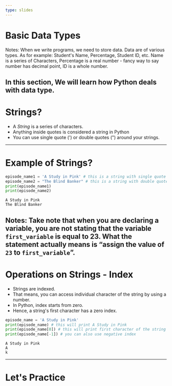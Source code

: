 ```yaml
---
type: slides
---
```

# Basic Data Types

Notes: When we write programs, we need to store data. Data are of various types. As for example: Student's Name, Percentage, Student ID, etc. Name is a series of Characters, Percentage is a real number - fancy way to say number has decimal point, ID is a whole number.

In this section, We will learn how Python deals with data type.
---
# Strings?

- A _String_ is a series of characters.
- Anything inside quotes is considered a string in Python
- You can use single quote (') or double quotes (") around your strings.
---
# Example of Strings?

```python
episode_name1 = 'A Study in Pink' # this is a string with single quote
episode_name2 = "The Blind Banker" # this is a string with double quotes
print(episode_name1)
print(episode_name2)
```

```out
A Study in Pink
The Blind Banker
```

Notes: Take note that when you are declaring a variable, you are not stating that the variable
```first_variable``` is equal to 23. What the statement actually means is “assign the value of ```23``` to ```first_variable```”.
---
# Operations on Strings - Index

- Strings are indexed.
- That means, you can access individual character of the string by using a number.
- In Python, index starts from zero.
- Hence, a string's first character has a zero index.

```python
episode_name = 'A Study in Pink'
print(episode_name) # this will print A Study in Pink
print(episode_name[0]) # this will print first character of the string i.e. A
print(episode_name[-1]) # you can also use negative index
```

```out
A Study in Pink
A
k
```
---
# Let's Practice

